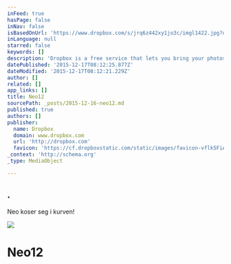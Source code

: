 ```yaml
---
inFeed: true
hasPage: false
inNav: false
isBasedOnUrl: 'https://www.dropbox.com/s/jrq6z442xy1jo3c/imgl1422.jpg?dl=0'
inLanguage: null
starred: false
keywords: []
description: 'Dropbox is a free service that lets you bring your photos, docs, and videos anywhere and share them easily. Never email yourself a file again!'
datePublished: '2015-12-17T08:12:25.877Z'
dateModified: '2015-12-17T08:12:21.229Z'
author: []
related: []
app_links: []
title: Neo12
sourcePath: _posts/2015-12-16-neo12.md
published: true
authors: []
publisher:
  name: Dropbox
  domain: www.dropbox.com
  url: 'http://dropbox.com'
  favicon: 'https://cf.dropboxstatic.com/static/images/favicon-vflk5FiAC.ico'
_context: 'http://schema.org'
_type: MediaObject

---
```

<article style=""><h1>.</h1><p>Neo koser seg i kurven!</p><img src="https://s3-us-west-2.amazonaws.com/the-grid-img/p/0c15b086f30d0f959c156bb087594db85f010451.jpg" /></article>

# Neo12